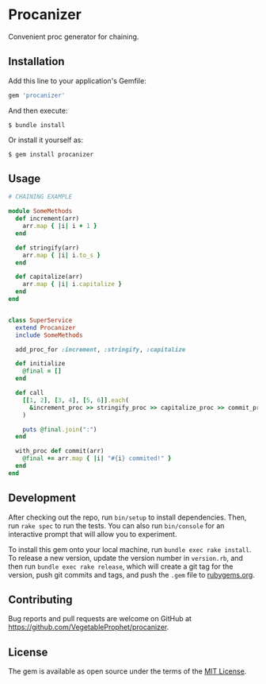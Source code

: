 # Procanizer

Convenient proc generator for chaining.

## Installation

Add this line to your application's Gemfile:

```ruby
gem 'procanizer'
```

And then execute:

    $ bundle install

Or install it yourself as:

    $ gem install procanizer

## Usage

```ruby
# CHAINING EXAMPLE

module SomeMethods
  def increment(arr)
    arr.map { |i| i + 1 }
  end

  def stringify(arr)
    arr.map { |i| i.to_s }
  end

  def capitalize(arr)
    arr.map { |i| i.capitalize }
  end
end


class SuperService
  extend Procanizer
  include SomeMethods

  add_proc_for :increment, :stringify, :capitalize

  def initialize
    @final = []
  end

  def call
    [[1, 2], [3, 4], [5, 6]].each(
      &increment_proc >> stringify_proc >> capitalize_proc >> commit_proc
    )

    puts @final.join(":")
  end

  with_proc def commit(arr)
    @final += arr.map { |i| "#{i} commited!" }
  end
end
```
## Development

After checking out the repo, run `bin/setup` to install dependencies. Then, run `rake spec` to run the tests. You can also run `bin/console` for an interactive prompt that will allow you to experiment.

To install this gem onto your local machine, run `bundle exec rake install`. To release a new version, update the version number in `version.rb`, and then run `bundle exec rake release`, which will create a git tag for the version, push git commits and tags, and push the `.gem` file to [rubygems.org](https://rubygems.org).

## Contributing

Bug reports and pull requests are welcome on GitHub at https://github.com/VegetableProphet/procanizer.

## License

The gem is available as open source under the terms of the [MIT License](https://opensource.org/licenses/MIT).
